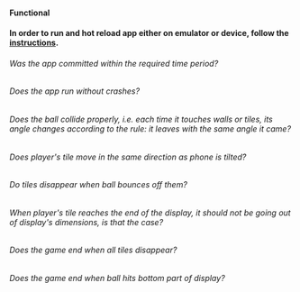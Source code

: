 #### Functional

#### In order to run and hot reload app either on emulator or device, follow the [instructions](https://docs.flutter.dev/get-started/test-drive?tab=androidstudio#run-the-app).

###### Was the app committed within the required time period?

###### Does the app run without crashes?

###### Does the ball collide properly, i.e. each time it touches walls or tiles, its angle changes according to the rule: it leaves with the same angle it came?

###### Does player's tile move in the same direction as phone is tilted?

###### Do tiles disappear when ball bounces off them?

###### When player's tile reaches the end of the display, it should not be going out of display's dimensions, is that the case?

###### Does the game end when all tiles disappear?

###### Does the game end when ball hits bottom part of display?

